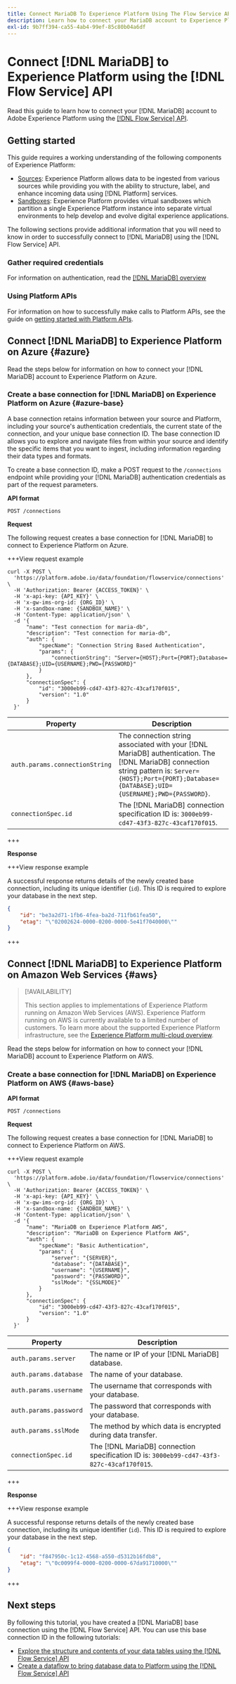 ```yaml
---
title: Connect MariaDB To Experience Platform Using The Flow Service API
description: Learn how to connect your MariaDB account to Experience Platform using APIs.
exl-id: 9b7ff394-ca55-4ab4-99ef-85c80b04a6df
---
```

# Connect [!DNL MariaDB] to Experience Platform using the [!DNL Flow Service] API

Read this guide to learn how to connect your [!DNL MariaDB] account to Adobe Experience Platform using the [[!DNL Flow Service] API](https://developer.adobe.com/experience-platform-apis/references/flow-service/).

## Getting started

This guide requires a working understanding of the following components of Experience Platform:

* [Sources](../../../../home.md): Experience Platform allows data to be ingested from various sources while providing you with the ability to structure, label, and enhance incoming data using [!DNL Platform] services.
* [Sandboxes](../../../../../sandboxes/home.md): Experience Platform provides virtual sandboxes which partition a single Experience Platform instance into separate virtual environments to help develop and evolve digital experience applications.

The following sections provide additional information that you will need to know in order to successfully connect to [!DNL MariaDB] using the [!DNL Flow Service] API.

### Gather required credentials

For information on authentication, read the [[!DNL MariaDB] overview](../../../../connectors/databases/mariadb.md#credentials)

### Using Platform APIs

For information on how to successfully make calls to Platform APIs, see the guide on [getting started with Platform APIs](../../../../../landing/api-guide.md).

## Connect [!DNL MariaDB] to Experience Platform on Azure {#azure}

Read the steps below for information on how to connect your [!DNL MariaDB] account to Experience Platform on Azure.

### Create a base connection for [!DNL MariaDB] on Experience Platform on Azure {#azure-base}

A base connection retains information between your source and Platform, including your source's authentication credentials, the current state of the connection, and your unique base connection ID. The base connection ID allows you to explore and navigate files from within your source and identify the specific items that you want to ingest, including information regarding their data types and formats.

To create a base connection ID, make a POST request to the `/connections` endpoint while providing your [!DNL MariaDB] authentication credentials as part of the request parameters.

**API format**

```https
POST /connections
```

**Request**

The following request creates a base connection for [!DNL MariaDB] to connect to Experience Platform on Azure.

+++View request example

```shell
curl -X POST \
  'https://platform.adobe.io/data/foundation/flowservice/connections' \
  -H 'Authorization: Bearer {ACCESS_TOKEN}' \
  -H 'x-api-key: {API_KEY}' \
  -H 'x-gw-ims-org-id: {ORG_ID}' \
  -H 'x-sandbox-name: {SANDBOX_NAME}' \
  -H 'Content-Type: application/json' \
  -d '{
      "name": "Test connection for maria-db",
      "description": "Test connection for maria-db",
      "auth": {
          "specName": "Connection String Based Authentication",
          "params": {
              "connectionString": "Server={HOST};Port={PORT};Database={DATABASE};UID={USERNAME};PWD={PASSWORD}"
          }
      },
      "connectionSpec": {
          "id": "3000eb99-cd47-43f3-827c-43caf170f015",
          "version": "1.0"
      }
  }'
```

| Property | Description |
| -------- | ----------- |
| `auth.params.connectionString` | The connection string associated with your [!DNL MariaDB] authentication. The [!DNL MariaDB] connection string pattern is: `Server={HOST};Port={PORT};Database={DATABASE};UID={USERNAME};PWD={PASSWORD}`. |
| `connectionSpec.id` | The [!DNL MariaDB] connection specification ID is: `3000eb99-cd47-43f3-827c-43caf170f015`. |

+++

**Response**

+++View response example

A successful response returns details of the newly created base connection, including its unique identifier (`id`). This ID is required to explore your database in the next step.

```json
{
    "id": "be3a2d71-1fb6-4fea-ba2d-711fb61fea50",
    "etag": "\"02002624-0000-0200-0000-5e41f7040000\""
}
```

+++

## Connect [!DNL MariaDB] to Experience Platform on Amazon Web Services {#aws}

>[!AVAILABILITY]
>
>This section applies to implementations of Experience Platform running on Amazon Web Services (AWS). Experience Platform running on AWS is currently available to a limited number of customers. To learn more about the supported Experience Platform infrastructure, see the [Experience Platform multi-cloud overview](../../../../../landing/multi-cloud.md).

Read the steps below for information on how to connect your [!DNL MariaDB] account to Experience Platform on AWS.

### Create a base connection for [!DNL MariaDB] on Experience Platform on AWS {#aws-base}

**API format**

```https
POST /connections
```

**Request**

The following request creates a base connection for [!DNL MariaDB] to connect to Experience Platform on AWS.

+++View request example

```shell
curl -X POST \
  'https://platform.adobe.io/data/foundation/flowservice/connections' \
  -H 'Authorization: Bearer {ACCESS_TOKEN}' \
  -H 'x-api-key: {API_KEY}' \
  -H 'x-gw-ims-org-id: {ORG_ID}' \
  -H 'x-sandbox-name: {SANDBOX_NAME}' \
  -H 'Content-Type: application/json' \
  -d '{
      "name": "MariaDB on Experience Platform AWS",
      "description": "MariaDB on Experience Platform AWS",
      "auth": {
          "specName": "Basic Authentication",
          "params": {
              "server": "{SERVER}",
              "database": "{DATABASE}",
              "username": "{USERNAME}",
              "password": "{PASSWORD}",
              "sslMode": "{SSLMODE}"
          }
      },
      "connectionSpec": {
          "id": "3000eb99-cd47-43f3-827c-43caf170f015",
          "version": "1.0"
      }
  }'
```

| Property | Description |
| --- | --- |
| `auth.params.server` | The name or IP of your [!DNL MariaDB] database. |
| `auth.params.database` | The name of your database. |
| `auth.params.username` | The username that corresponds with your database. |
| `auth.params.password` | The password that corresponds with your database. |
| `auth.params.sslMode` | The method by which data is encrypted during data transfer. |
| `connectionSpec.id` | The [!DNL MariaDB] connection specification ID is: `3000eb99-cd47-43f3-827c-43caf170f015`. |

+++

**Response**

+++View response example

A successful response returns details of the newly created base connection, including its unique identifier (`id`). This ID is required to explore your database in the next step.

```json
{
    "id": "f847950c-1c12-4568-a550-d5312b16fdb8",
    "etag": "\"0c0099f4-0000-0200-0000-67da91710000\""
}
```

+++


## Next steps

By following this tutorial, you have created a [!DNL MariaDB] base connection using the [!DNL Flow Service] API. You can use this base connection ID in the following tutorials:

* [Explore the structure and contents of your data tables using the [!DNL Flow Service] API](../../explore/tabular.md)
* [Create a dataflow to bring database data to Platform using the [!DNL Flow Service] API](../../collect/database-nosql.md)
